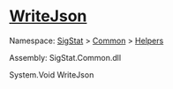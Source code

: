# [WriteJson](./FeatureDescriptorJsonConverter-100664021.md)

Namespace: [SigStat]() > [Common](./../../README.md) > [Helpers](./../README.md)

Assembly: SigStat.Common.dll

System.Void   WriteJson    
